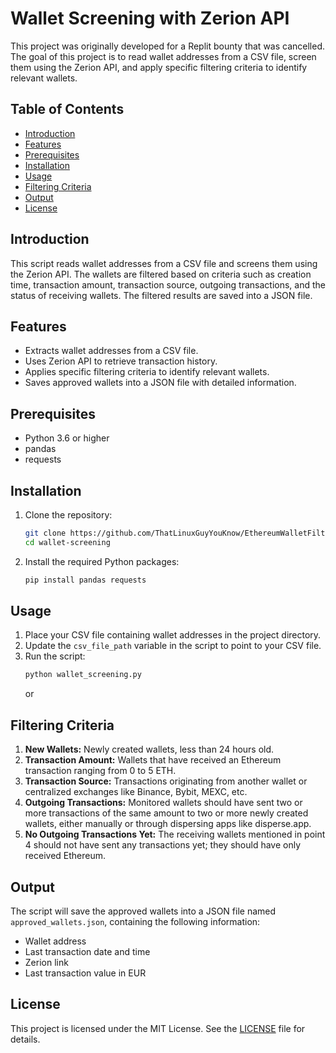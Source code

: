 # Wallet Screening with Zerion API

This project was originally developed for a Replit bounty that was cancelled. The goal of this project is to read wallet addresses from a CSV file, screen them using the Zerion API, and apply specific filtering criteria to identify relevant wallets.

## Table of Contents
- [Introduction](#introduction)
- [Features](#features)
- [Prerequisites](#prerequisites)
- [Installation](#installation)
- [Usage](#usage)
- [Filtering Criteria](#filtering-criteria)
- [Output](#output)
- [License](#license)

## Introduction
This script reads wallet addresses from a CSV file and screens them using the Zerion API. The wallets are filtered based on criteria such as creation time, transaction amount, transaction source, outgoing transactions, and the status of receiving wallets. The filtered results are saved into a JSON file.

## Features
- Extracts wallet addresses from a CSV file.
- Uses Zerion API to retrieve transaction history.
- Applies specific filtering criteria to identify relevant wallets.
- Saves approved wallets into a JSON file with detailed information.

## Prerequisites
- Python 3.6 or higher
- pandas
- requests

## Installation
1. Clone the repository:
    ```bash
    git clone https://github.com/ThatLinuxGuyYouKnow/EthereumWalletFilter.git wallet-screening
    cd wallet-screening
    ```

2. Install the required Python packages:
    ```bash
    pip install pandas requests
    ```

## Usage
1. Place your CSV file containing wallet addresses in the project directory.
2. Update the `csv_file_path` variable in the script to point to your CSV file.
3. Run the script:
    ```bash
    python wallet_screening.py
    ```
    or 

## Filtering Criteria
1. **New Wallets:** Newly created wallets, less than 24 hours old.
2. **Transaction Amount:** Wallets that have received an Ethereum transaction ranging from 0 to 5 ETH.
3. **Transaction Source:** Transactions originating from another wallet or centralized exchanges like Binance, Bybit, MEXC, etc.
4. **Outgoing Transactions:** Monitored wallets should have sent two or more transactions of the same amount to two or more newly created wallets, either manually or through dispersing apps like disperse.app.
5. **No Outgoing Transactions Yet:** The receiving wallets mentioned in point 4 should not have sent any transactions yet; they should have only received Ethereum.

## Output
The script will save the approved wallets into a JSON file named `approved_wallets.json`, containing the following information:
- Wallet address
- Last transaction date and time
- Zerion link
- Last transaction value in EUR

## License
This project is licensed under the MIT License. See the [LICENSE](LICENSE) file for details.
